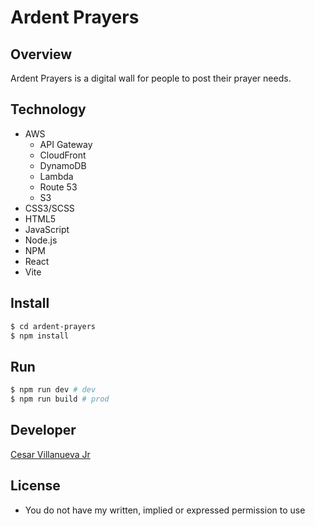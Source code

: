 # Ardent Prayers

## Overview
Ardent Prayers is a digital wall for people to post their prayer needs.

## Technology
+ AWS
    + API Gateway
    + CloudFront
    + DynamoDB
    + Lambda
    + Route 53
    + S3
+ CSS3/SCSS
+ HTML5
+ JavaScript
+ Node.js
+ NPM
+ React
+ Vite

## Install
```bash
$ cd ardent-prayers
$ npm install
```

## Run
```bash
$ npm run dev # dev
$ npm run build # prod
```

## Developer
[Cesar Villanueva Jr](https://ardentforms.com)

## License
+ You do not have my written, implied or expressed permission to use
